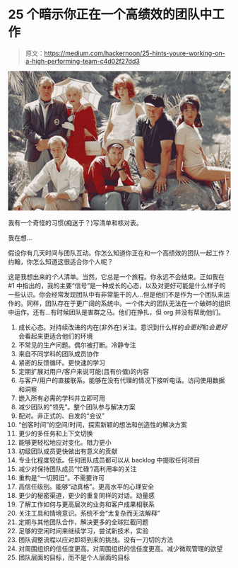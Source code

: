 # 25 个暗示你正在一个高绩效的团队中工作

> 原文：<https://medium.com/hackernoon/25-hints-youre-working-on-a-high-performing-team-c4d02f27dd3>

![](img/130466a2cc89492f17fbba5a671fb1e4.png)

我有一个奇怪的习惯(痴迷于？)写清单和核对表。

我在想…

假设你有几天时间与团队互动。你怎么知道你正在和一个高绩效的团队一起工作？约翰，你怎么知道这很适合你个人呢？

这是我想出来的*个人*清单。当然，它总是一个旅程。你永远不会结束。正如我在#1 中指出的，我的主要“信号”是一种成长的心态，以及对更好可能是什么样子的一些认识。你会经常发现团队中有非常能干的人…但是他们不是作为一个团队来运作的。同样，团队存在于更广阔的系统中。一个伟大的团队无法在一个破碎的组织中运作。还有…有时候团队是害群之马。他们在挣扎，但 org 并没有帮助他们。

1.  成长心态。对持续改进的内在(非外在)关注。意识到什么样的*会更好*和*会更好*会看起来更适合他们的环境
2.  不常见的生产问题。偶尔被打断。冷静专注
3.  来自不同学科的团队成员协作
4.  紧密的反馈循环。更快速的学习
5.  定期扩展对用户/客户来说可能(且有价值)的内容
6.  与客户/用户的直接联系。能够在没有代理的情况下接听电话。访问使用数据和洞察
7.  嵌入所有必需的学科并立即可用
8.  减少团队的“领先”。整个团队参与解决方案
9.  配对。非正式的、自发的“会议”
10.  “创客时间”的空间/时间，探索新颖的想法和创造性的解决方案
11.  更少的多任务和上下文切换
12.  能够更轻松地应对变化。阻力更小
13.  初级团队成员更快做出有意义的贡献
14.  专业化程度较低。任何团队成员都可以从 backlog 中提取任何项目
15.  减少对保持团队成员“忙碌”/高利用率的关注
16.  重构是“一切照旧”。不需要许可
17.  高信任级别。能够“动真格”。更高水平的心理安全
18.  更少的秘密渠道，更少的重复同样的对话。动量感
19.  了解工作如何与更高层次的业务和客户成果相联系
20.  关注工具和情境意识。系统不会“太复杂而无法解释”
21.  定期与其他团队合作，解决更多的全球拦截问题
22.  足够的空闲时间来继续学习，尝试新技术，实验
23.  团队调整流程以应对即将到来的挑战。没有一刀切的方法
24.  对周围组织的信任度更高。对周围组织的信任度更高。减少微观管理的欲望
25.  团队层面的目标，而不是个人层面的目标